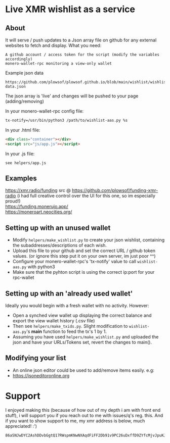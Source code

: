 # Live XMR wishlist as a service

## About
It will serve / push updates to a Json array file on github for any external websites to fetch and display.
What you need:
```
A github account / access token for the script (modify the variables accordingly)
monero-wallet-rpc monitoring a view-only wallet
```
Example json data
```
https://github.com/plowsof/plowsof.github.io/blob/main/wishlist/wishlist-data.json
```
The json array is 'live' and changes will be pushed to your page (adding/removing)

In your monero-wallet-rpc config file:
```bash
tx-notify=/usr/bin/python3 /path/to/wishlist-aas.py %s
```

In your .html file:
```html
<div class="container"></div>
<script src="js/app.js"></script>
```

In your .js file:
```
see helpers/app.js
```

## Examples 
https://xmr.radio/funding src @ https://github.com/plowsof/funding-xmr-radio (i had full creative control over the UI for this one, so im especially proud!)    
https://funding.monerujo.app/    
https://moneroart.neocities.org/    

## Setting up with an unused wallet
- Modify ```helpers/make_wishlist.py``` to create your json wishlist, containing the subaddresses/descriptions of each wish.
- Upload this file to your github and set the correct URL / github token values. (or ignore this step put it on your own server, im just poor ^^)
- Configure your monero-wallet-rpc's 'tx-notify' value to call ```wishlist-aas.py``` with python3
- Make sure that the pyhton script is using the correct ip:port for your rpc-wallet

## Setting up with an 'already used wallet'
Ideally you would begin with a fresh wallet with no activity. However:  
- Open a synched view wallet up displaying the correct balance and export the view wallet history (.csv file)
- Then see ```helpers/make_txids.py```. Slight modification to ```wishlist-aas.py```'s __main__ function to feed the tx's 1 by 1.
- Assuming you have used ```helpers/make_wishlist.py``` and uploaded the json and have your URLs/Tokens set, revert the changes to main().

## Modifying your list
- An online json editor could be used to add/remove items easily. e.g:
- https://jsoneditoronline.org

# Support
I enjoyed making this (because of how out of my depth i am with front end stuff), i will support you if you reach out to me with issues/q's reg. this.
And if you want to show support to me, my xmr address is below, much appreciated! :')
```
86aSNJwDYC2AshDDvbGgtQ17RWspmKNwNXAqdFiFF2Db91v9PC26uDxffD9ZYfcMjvJpuKJepsQtELAdmXVk85E1DsuL6rG
```
